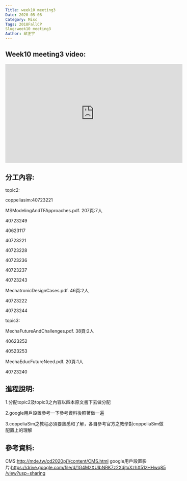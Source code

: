 ```yaml
---
Title: week10 meeting3
Date: 2020-05-08
Category: Misc
Tags: 2018FallCP
Slug:week10 meeting3
Author: 邱正宇
---
```

Week10 meeting3 video:
----
<iframe width="556" height="310" src="https://www.youtube.com/embed/jr4IxIwdHLk" frameborder="0" allow="accelerometer; autoplay; encrypted-media; gyroscope; picture-in-picture" allowfullscreen></iframe>

分工內容:
----

topic2:

coppeliasim:40723221

MSModelingAndTFApproaches.pdf. 207頁:7人

40723249

40623117

40723221

40723228

40723236

40723237

40723243


MechatronicDesignCases.pdf. 46頁:2人

40723222

40723244

topic3:

MechaFutureAndChallenges.pdf. 38頁:2人

40623252

40523253

MechaEducFutureNeed.pdf. 20頁:1人

40723240

進程說明:
----
1.分配topic2及topic3之內容以四本原文書下去做分配

2.google用戶設置參考一下參考資料後照著做一遍

3.coppeliaSim之教程必須要熟悉和了解，各自參考官方之教學對coppeliaSim做配置上的理解

參考資料:
----

CMS:http://mde.tw/cd2020pj1/content/CMS.html
google用戶設置影片:https://drive.google.com/file/d/1G4MzXUIbNRK7z2XdjtxXzhX51zHHwq85/view?usp=sharing